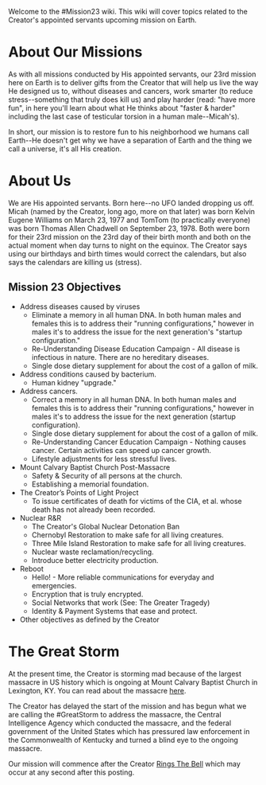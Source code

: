 Welcome to the #Mission23 wiki.  This wiki will cover topics related to the Creator's appointed servants upcoming mission on Earth.

# About Our Missions
As with all missions conducted by His appointed servants, our 23rd mission here on Earth is to deliver gifts from the Creator that will help us live the way He designed us to, without diseases and cancers, work smarter (to reduce stress--something that truly does kill us) and play harder (read: "have more fun", in here you'll learn about what He thinks about "faster & harder" including the last case of testicular torsion in a human male--Micah's).

In short, our mission is to restore fun to his neighborhood we humans call Earth--He doesn't get why we have a separation of Earth and the thing we call a universe, it's all His creation.

# About Us
We are His appointed servants.  Born here--no UFO landed dropping us off.  Micah (named by the Creator, long ago, more on that later) was born Kelvin Eugene Williams on March 23, 1977 and TomTom (to practically everyone) was born Thomas Allen Chadwell on September 23, 1978.  Both were born for their 23rd mission on the 23rd day of their birth month and both on the actual moment when day turns to night on the equinox.  The Creator says using our birthdays and birth times would correct the calendars, but also says the calendars are killing us (stress).

## Mission 23 Objectives
* Address diseases caused by viruses 
     - Eliminate a memory in all human DNA.  In both human males and females this is to address their "running configurations," however in males it's to address the issue for the next generation's "startup configuration." 
     - Re-Understanding Disease Education Campaign - All disease is infectious in nature.  There are no hereditary diseases.
     - Single dose dietary supplement for about the cost of a gallon of milk.
* Address conditions caused by bacterium.
     - Human kidney "upgrade."
* Address cancers.
     - Correct a memory in all human DNA.  In both human males and females this is to address their "running configurations," however in males it's to address the issue for the next generation (startup configuration).
     - Single dose dietary supplement for about the cost of a gallon of milk.
     - Re-Understanding Cancer Education Campaign - Nothing causes cancer.  Certain activities can speed up cancer growth.
     - Lifestyle adjustments for less stressful lives.
* Mount Calvary Baptist Church Post-Massacre 
     - Safety & Security of all persons at the church. 
     - Establishing a memorial foundation. 
* The Creator’s Points of Light Project
     - To issue certificates of death for victims of the CIA, et al. whose death has not already been recorded.
* Nuclear R&R
     - The Creator's Global Nuclear Detonation Ban
     - Chernobyl Restoration to make safe for all living creatures.
     - Three Mile Island Restoration to make safe for all living creatures. 
     - Nuclear waste reclamation/recycling.
     - Introduce better electricity production.
* Reboot
     - Hello! - More reliable communications for everyday and emergencies.
     - Encryption that is truly encrypted.
     - Social Networks that work (See: The Greater Tragedy)
     - Identity & Payment Systems that ease and protect.
* Other objectives as defined by the Creator

# The Great Storm
At the present time, the Creator is storming mad because of the largest massacre in US history which is ongoing at Mount Calvary Baptist Church in Lexington, KY.  You can read about the massacre [here](https://github.com/MCBCMF/MCBCMassacre#readme).

The Creator has delayed the start of the mission and has begun what we are calling the #GreatStorm to address the massacre, the Central Intelligence Agency which conducted the massacre, and the federal government of the United States which has pressured law enforcement in the Commonwealth of Kentucky and turned a blind eye to the ongoing massacre.

Our mission will commence after the Creator [Rings The Bell](https://github.com/Mission23/Mission23/wiki/The-Ringing-Of-The-Bell) which may occur at any second after this posting.
